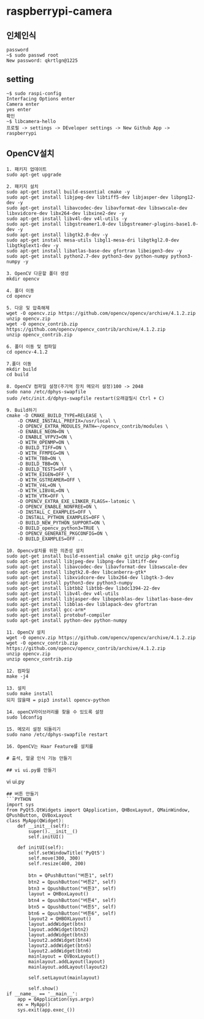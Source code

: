 # raspberrypi-camera
## 인체인식
```
password
~$ sudo passwd root
New password: qkrtlgn@1225
```
## setting
```
~$ sudo raspi-config
Interfacing Options enter
Camera enter
yes enter
확인
~$ libcamera-hello
프로필 -> settings -> DEveloper settings -> New Github App -> raspberrypi
```

## OpenCV설치
```
1. 패키지 업데이트
sudo apt-get upgrade

2. 패키지 설치
sudo apt-get install build-essential cmake -y
sudo apt-get install libjpeg-dev libtiff5-dev libjasper-dev libpng12-dev -y
sudo apt-get install libavcodec-dev libavformat-dev libswscale-dev libxvidcore-dev libx264-dev libxine2-dev -y
sudo apt-get install libv4l-dev v4l-utils -y
sudo apt-get install libgstreamer1.0-dev libgstreamer-plugins-base1.0-dev -y
sudo apt-get install libgtk2.0-dev -y
sudo apt-get install mesa-utils libgl1-mesa-dri libgtkgl2.0-dev libgtkglext1-dev -y
sudo apt-get install libatlas-base-dev gfortran libeigen3-dev -y
sudo apt-get install python2.7-dev python3-dev python-numpy python3-numpy -y

3. OpenCV 다운할 폴더 생성
mkdir opencv

4. 폴더 이동
cd opencv

5. 다운 및 압축해제
wget -O opencv.zip https://github.com/opencv/opencv/archive/4.1.2.zip
unzip opencv.zip
wget -O opencv_contrib.zip https://github.com/opencv/opencv_contrib/archive/4.1.2.zip
unzip opencv_contrib.zip

6. 폴더 이동 및 컴파일
cd opencv-4.1.2

7.폴더 이동
mkdir build
cd build

8. OpenCV 컴파일 설정(주기억 장치 메모리 설정)100 -> 2048
sudo nano /etc/dphys-swapfile
sudo /etc/init.d/dphys-swapfile restart(오래걸릴시 Ctrl + C)

9. Build하기
cmake -D CMAKE_BUILD_TYPE=RELEASE \
    -D CMAKE_INSTALL_PREFIX=/usr/local \
    -D OPENCV_EXTRA_MODULES_PATH=~/opencv_contrib/modules \
    -D ENABLE_NEON=ON \
    -D ENABLE_VFPV3=ON \
    -D WITH_OPENMP=ON \
    -D BUILD_TIFF=ON \
    -D WITH_FFMPEG=ON \
    -D WITH_TBB=ON \
    -D BUILD_TBB=ON \
    -D BUILD_TESTS=OFF \
    -D WITH_EIGEN=OFF \
    -D WITH_GSTREAMER=OFF \
    -D WITH_V4L=ON \
    -D WITH_LIBV4L=ON \
    -D WITH_VTK=OFF \
    -D OPENCV_EXTRA_EXE_LINKER_FLAGS=-latomic \
    -D OPENCV_ENABLE_NONFREE=ON \
    -D INSTALL_C_EXAMPLES=OFF \
    -D INSTALL_PYTHON_EXAMPLES=OFF \
    -D BUILD_NEW_PYTHON_SUPPORT=ON \
    -D BUILD_opencv_python3=TRUE \
    -D OPENCV_GENERATE_PKGCONFIG=ON \
    -D BUILD_EXAMPLES=OFF ..

10. Opencv설치를 위한 의존성 설치
sudo apt-get install build-essential cmake git unzip pkg-config    
sudo apt-get install libjpeg-dev libpng-dev libtiff-dev   
sudo apt-get install libavcodec-dev libavformat-dev libswscale-dev   
sudo apt-get install libgtk2.0-dev libcanberra-gtk*   
sudo apt-get install libxvidcore-dev libx264-dev libgtk-3-dev   
sudo apt-get install python3-dev python3-numpy   
sudo apt-get install libtbb2 libtbb-dev libdc1394-22-dev   
sudo apt-get install libv4l-dev v4l-utils   
sudo apt-get install libjasper-dev libopenblas-dev libatlas-base-dev   
sudo apt-get install libblas-dev liblapack-dev gfortran   
sudo apt-get install gcc-arm*   
sudo apt-get install protobuf-compiler   
sudo apt-get install python-dev python-numpy

11. OpenCV 설치
wget -O opencv.zip https://github.com/opencv/opencv/archive/4.1.2.zip
wget -O opencv_contrib.zip https://github.com/opencv/opencv_contrib/archive/4.1.2.zip
unzip opencv.zip
unzip opencv_contrib.zip

12. 컴파일
make -j4

13. 설치
sudo make install
되지 않을때 = pip3 install opencv-python

14. openCV라이브러리를 찾을 수 있도록 설정
sudo ldconfig

15. 메모리 설정 되돌리기 
sudo nano /etc/dphys-swapfile restart

16. OpenCV는 Haar Feature를 설치를 

# 출석, 얼굴 인식 기능 만들기

## vi ui.py를 만들기
```
vi ui.py
```
## 버튼 만들기
```PYTHON
import sys
from PyQt5.QtWidgets import QApplication, QHBoxLayout, QMainWindow, QPushButton, QVBoxLayout
class MyApp(QWidget):
    def __init__(self):
        super().__init__()
        self.initUI()
        
    def initUI(self):
        self.setWindowTitle('PyQt5')
        self.move(300, 300)
        self.resize(400, 200)
        
        btn = QPushButton("버튼1", self)
        btn2 = QpushButton("버튼2", self)
        btn3 = QpushButton("버튼3", self)
        layout = QHBoxLayout()
        btn4 = QpushButton("버튼4", self)
        btn5 = QpushButton("버튼5", self)
        btn6 = QpushButton("버튼6", self)
        layout2 = QHBOXLayout()
        layout.addWidget(btn)
        layout.addWidget(btn2)
        layout.addWidget(btn3)
        layout2.addWidget(btn4)
        layout2.addWidget(btn5)
        layout2.addWidget(btn6)
        mainlayout = QVBoxLayout()
        mainlayout.addLayout(layout)
        mainlayout.addLayout(layout2)
        
        self.setLayout(mainlayout)
        
        self.show()
if __name__ == '__main__':
    app = QApplication(sys.argv)
    ex = MyApp()
    sys.exit(app.exec_())
```
